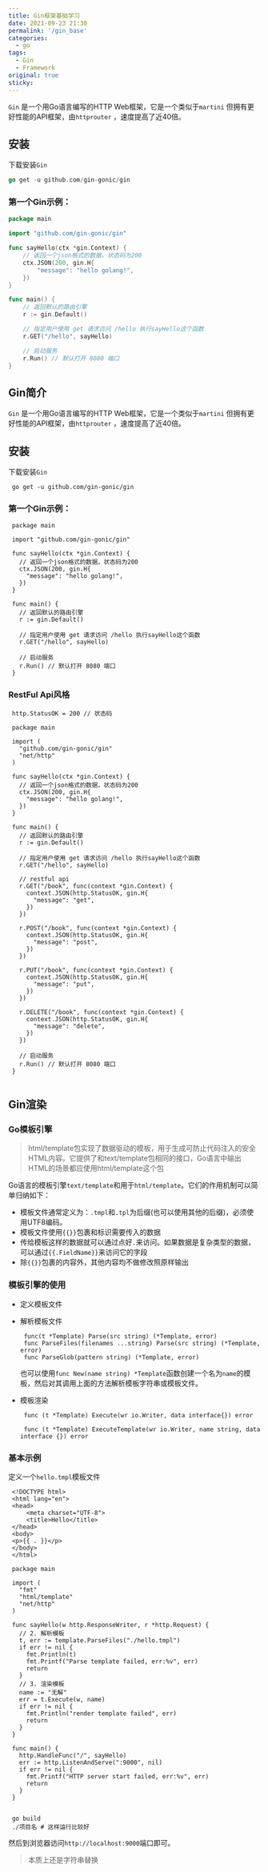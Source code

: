 ```yaml
---
title: Gin框架基础学习
date: 2021-09-23 21:30
permalink: '/gin_base'
categories:
  - go
tags:
  - Gin
  - Framework
original: true
sticky: 
---
```


`Gin` 是一个用Go语言编写的HTTP Web框架，它是一个类似于`martini` 但拥有更好性能的API框架，由`httprouter` ，速度提高了近40倍。

## 安装

下载安装`Gin` 

```go
go get -u github.com/gin-gonic/gin
```

### 第一个Gin示例：

```go
package main

import "github.com/gin-gonic/gin"

func sayHello(ctx *gin.Context) {
	// 返回一个json格式的数据，状态码为200
	ctx.JSON(200, gin.H{
		"message": "hello golang!",
	})
}

func main() {
	// 返回默认的路由引擎
	r := gin.Default()

	// 指定用户使用 get 请求访问 /hello 执行sayHello这个函数
	r.GET("/hello", sayHello)

	// 启动服务
	r.Run() // 默认打开 8080 端口
}
```

## **Gin简介**

`Gin` 是一个用Go语言编写的HTTP Web框架，它是一个类似于`martini` 但拥有更好性能的API框架，由`httprouter` ，速度提高了近40倍。

## **安装**

下载安装`Gin`

```
 go get -u github.com/gin-gonic/gin
```

### **第一个Gin示例：**

```
 package main
 
 import "github.com/gin-gonic/gin"
 
 func sayHello(ctx *gin.Context) {
   // 返回一个json格式的数据，状态码为200
   ctx.JSON(200, gin.H{
     "message": "hello golang!",
   })
 }
 
 func main() {
   // 返回默认的路由引擎
   r := gin.Default()
 
   // 指定用户使用 get 请求访问 /hello 执行sayHello这个函数
   r.GET("/hello", sayHello)
 
   // 启动服务
   r.Run() // 默认打开 8080 端口
 }
```

### **RestFul Api风格**

```
 http.StatusOK = 200 // 状态码
```

```
 package main
 
 import (
   "github.com/gin-gonic/gin"
   "net/http"
 )
 
 func sayHello(ctx *gin.Context) {
   // 返回一个json格式的数据，状态码为200
   ctx.JSON(200, gin.H{
     "message": "hello golang!",
   })
 }
 
 func main() {
   // 返回默认的路由引擎
   r := gin.Default()
 
   // 指定用户使用 get 请求访问 /hello 执行sayHello这个函数
   r.GET("/hello", sayHello)
 
   // restful api
   r.GET("/book", func(context *gin.Context) {
     context.JSON(http.StatusOK, gin.H{
       "message": "get",
     })
   })
 
   r.POST("/book", func(context *gin.Context) {
     context.JSON(http.StatusOK, gin.H{
       "message": "post",
     })
   })
 
   r.PUT("/book", func(context *gin.Context) {
     context.JSON(http.StatusOK, gin.H{
       "message": "put",
     })
   })
 
   r.DELETE("/book", func(context *gin.Context) {
     context.JSON(http.StatusOK, gin.H{
       "message": "delete",
     })
   })
 
   // 启动服务
   r.Run() // 默认打开 8080 端口
 }
 
```

## **Gin渲染**

### **Go模板引擎**

> html/template包实现了数据驱动的模板，用于生成可防止代码注入的安全HTML内容。它提供了和text/template包相同的接口，Go语言中输出HTML的场景都应使用html/template这个包

Go语言的模板引擎`text/template`和用于`html/template`。它们的作用机制可以简单归纳如下：

- 模板文件通常定义为：`.tmpl`和`.tpl`为后缀(也可以使用其他的后缀)，必须使用UTF8编码。
- 模板文件使用`{{}}`包裹和标识需要传入的数据
- 传给模板这样的数据就可以通过点好`.`来访问。如果数据是复杂类型的数据，可以通过`{{.FieldName}}`来访问它的字段
- 除`{{}}`包裹的内容外，其他内容均不做修改照原样输出

### **模板引擎的使用**

- 定义模板文件
- 解析模板文件

    ```
     func(t *Template) Parse(src string) (*Template, error)
     func ParseFiles(filenames ...string) Parse(src string) (*Template, error)
     func ParseGlob(pattern string) (*Template, error)
    ```

    也可以使用`func New(name string) *Template`函数创建一个名为`name`的模板，然后对其调用上面的方法解析模板字符串或模板文件。

- 模板渲染

    ```
     func (t *Template) Execute(wr io.Writer, data interface{}) error
     
     func (t *Template) ExecuteTemplate(wr io.Writer, name string, data interface {}) error
    ```

### **基本示例**

定义一个`hello.tmpl`模板文件

```
 <!DOCTYPE html>
 <html lang="en">
 <head>
     <meta charset="UTF-8">
     <title>Hello</title>
 </head>
 <body>
 <p>{{ . }}</p>
 </body>
 </html>
```

```
 package main
 
 import (
   "fmt"
   "html/template"
   "net/http"
 )
 
 func sayHello(w http.ResponseWriter, r *http.Request) {
   // 2. 解析模板
   t, err := template.ParseFiles("./hello.tmpl")
   if err != nil {
     fmt.Println(t)
     fmt.Printf("Parse template failed, err:%v", err)
     return
   }
   // 3. 渲染模板
   name := "无解"
   err = t.Execute(w, name)
   if err != nil {
     fmt.Println("render template failed", err)
     return
   }
 }
 
 func main() {
   http.HandleFunc("/", sayHello)
   err := http.ListenAndServe(":9000", nil)
   if err != nil {
     fmt.Printf("HTTP server start failed, err:%v", err)
     return
   }
 }
 
```

```
 go build
 ./项目名 # 这样运行比较好
```

然后到浏览器访问`http://localhost:9000`端口即可。

> 本质上还是字符串替换